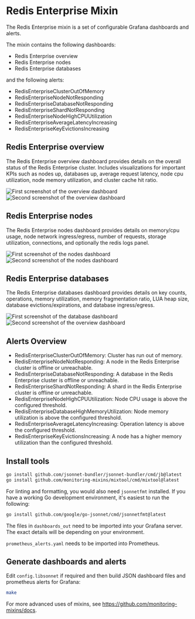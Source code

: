 # Redis Enterprise Mixin

The Redis Enterprise mixin is a set of configurable Grafana dashboards and alerts.

The mixin contains the following dashboards:

- Redis Enterprise overview
- Redis Enterprise nodes
- Redis Enterprise databases

and the following alerts:

- RedisEnterpriseClusterOutOfMemory
- RedisEnterpriseNodeNotResponding
- RedisEnterpriseDatabaseNotResponding
- RedisEnterpriseShardNotResponding
- RedisEnterpriseNodeHighCPUUtilization
- RedisEnterpriseAverageLatencyIncreasing
- RedisEnterpriseKeyEvictionsIncreasing

## Redis Enterprise overview

The Redis Enterprise overview dashboard provides details on the overall status of the Redis Enterprise cluster. Includes visualizations for important KPIs such as nodes up, databases up, average request latency, node cpu utilization, node memory utilization, and cluster cache hit ratio.

![First screenshot of the overview dashboard](https://storage.googleapis.com/grafanalabs-integration-assets/redis-enterprise/screenshots/overview_1.png)
![Second screenshot of the overview dashboard](https://storage.googleapis.com/grafanalabs-integration-assets/redis-enterprise/screenshots/overview_2.png)

## Redis Enterprise nodes

The Redis Enterprise nodes dashboard provides details on memory/cpu usage, node network ingress/egress, number of requests, storage utilization, connections, and optionally the redis logs panel.

![First screenshot of the nodes dashboard](https://storage.googleapis.com/grafanalabs-integration-assets/redis-enterprise/screenshots/nodes_1.png)
![Second screenshot of the nodes dashboard](https://storage.googleapis.com/grafanalabs-integration-assets/redis-enterprise/screenshots/nodes_2.png)

## Redis Enterprise databases

The Redis Enterprise databases dashboard provides details on key counts, operations, memory utilization, memory fragmentation ratio, LUA heap size, database evictions/expirations, and database ingress/egress.

![First screenshot of the database dashboard](https://storage.googleapis.com/grafanalabs-integration-assets/redis-enterprise/screenshots/database_1.png)
![Second screenshot of the overview dashboard](https://storage.googleapis.com/grafanalabs-integration-assets/redis-enterprise/screenshots/database_2.png)

## Alerts Overview

- RedisEnterpriseClusterOutOfMemory: Cluster has run out of memory.
- RedisEnterpriseNodeNotResponding: A node in the Redis Enterprise cluster is offline or unreachable.
- RedisEnterpriseDatabaseNotResponding: A database in the Redis Enterprise cluster is offline or unreachable.
- RedisEnterpriseShardNotResponding: A shard in the Redis Enterprise cluster is offline or unreachable.
- RedisEnterpriseNodeHighCPUUtilization: Node CPU usage is above the configured threshold.
- RedisEnterpriseDatabaseHighMemoryUtilization: Node memory utilization is above the configured threshold.
- RedisEnterpriseAverageLatencyIncreasing: Operation latency is above the configured threshold.
- RedisEnterpriseKeyEvictionsIncreasing: A node has a higher memory utilization than the configured threshold.

## Install tools

```bash
go install github.com/jsonnet-bundler/jsonnet-bundler/cmd/jb@latest
go install github.com/monitoring-mixins/mixtool/cmd/mixtool@latest
```

For linting and formatting, you would also need `jsonnetfmt` installed. If you
have a working Go development environment, it's easiest to run the following:

```bash
go install github.com/google/go-jsonnet/cmd/jsonnetfmt@latest
```

The files in `dashboards_out` need to be imported
into your Grafana server. The exact details will be depending on your environment.

`prometheus_alerts.yaml` needs to be imported into Prometheus.

## Generate dashboards and alerts

Edit `config.libsonnet` if required and then build JSON dashboard files and prometheus alerts for Grafana:

```bash
make
```

For more advanced uses of mixins, see
https://github.com/monitoring-mixins/docs.
